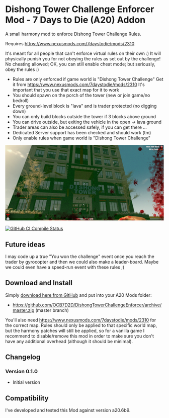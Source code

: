# Dishong Tower Challenge Enforcer Mod - 7 Days to Die (A20) Addon

A small harmony mod to enforce Dishong Tower Challenge Rules.

Requires https://www.nexusmods.com/7daystodie/mods/2310

It's meant for all people that can't enforce virtual rules on their own :)
It will physically punish you for not obeying the rules as set out by the challenge!
No cheating allowed; OK, you can still enable cheat mode; but seriously, obey the rules :)

- Rules are only enforced if game world is "Dishong Tower Challenge"
  Get it from https://www.nexusmods.com/7daystodie/mods/2310
  It's important that you use that exact map for it to work
- You should spawn on the porch of the tower (new or join game/no bedroll)
- Every ground-level block is "lava" and is trader protected (no digging down)
- You can only build blocks outside the tower if 3 blocks above ground
- You can drive outside, but exiting the vehicle in the open -> lava ground
- Trader areas can also be accessed safely, if you can get there ...
- Dedicated Server support has been checked and should work (tm) 
- Only enable rules when game world is "Dishong Tower Challenge"

![In Game Teaser](Screens/teaser.jpg)

[![GitHub CI Compile Status][4]][3]

## Future ideas

I may code up a true "You won the challenge" event once you reach the
trader by gyrocopter and then we could also make a leader-board.
Maybe we could even have a speed-run event with these rules ;)

## Download and Install

Simply [download here from GitHub][2] and put into your A20 Mods folder:

- https://github.com/OCB7D2D/DishongTowerChallengeEnforcer/archive/master.zip (master branch)

You'll also need https://www.nexusmods.com/7daystodie/mods/2310 for the correct map.
Rules should only be applied to that specific world map, but the harmony patches will
still be applied, so for a vanilla game I recommend to disable/remove this mod in order
to make sure you don't have any additional overhead (although it should be minimal).

## Changelog

### Version 0.1.0

- Initial version

## Compatibility

I've developed and tested this Mod against version a20.6b9.

[1]: https://github.com/OCB7D2D/DishongTowerChallengeEnforcer
[2]: https://github.com/OCB7D2D/DishongTowerChallengeEnforcer/releases
[3]: https://github.com/OCB7D2D/DishongTowerChallengeEnforcer/actions/workflows/ci.yml
[4]: https://github.com/OCB7D2D/DishongTowerChallengeEnforcer/actions/workflows/ci.yml/badge.svg
